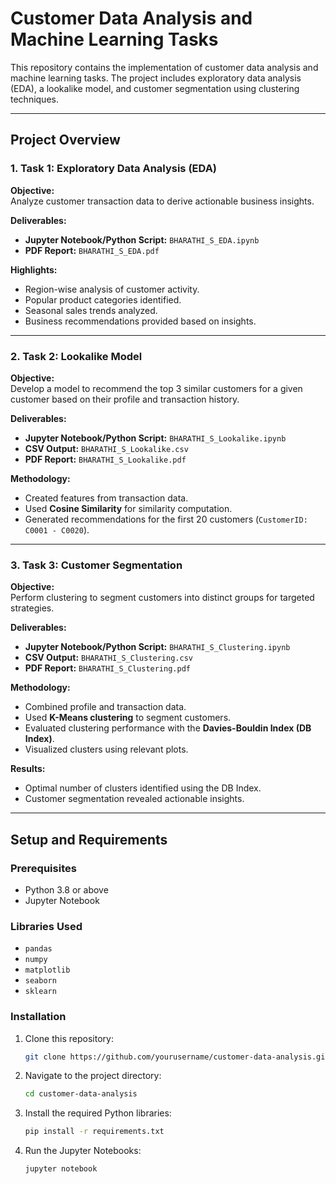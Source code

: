 # Customer Data Analysis and Machine Learning Tasks

This repository contains the implementation of customer data analysis and machine learning tasks. The project includes exploratory data analysis (EDA), a lookalike model, and customer segmentation using clustering techniques.

---

## **Project Overview**

### **1. Task 1: Exploratory Data Analysis (EDA)**
**Objective:**  
Analyze customer transaction data to derive actionable business insights.

**Deliverables:**  
- **Jupyter Notebook/Python Script:** `BHARATHI_S_EDA.ipynb`
- **PDF Report:** `BHARATHI_S_EDA.pdf`

**Highlights:**
- Region-wise analysis of customer activity.
- Popular product categories identified.
- Seasonal sales trends analyzed.
- Business recommendations provided based on insights.

---

### **2. Task 2: Lookalike Model**
**Objective:**  
Develop a model to recommend the top 3 similar customers for a given customer based on their profile and transaction history.

**Deliverables:**  
- **Jupyter Notebook/Python Script:** `BHARATHI_S_Lookalike.ipynb`
- **CSV Output:** `BHARATHI_S_Lookalike.csv`
- **PDF Report:** `BHARATHI_S_Lookalike.pdf`

**Methodology:**
- Created features from transaction data.
- Used **Cosine Similarity** for similarity computation.
- Generated recommendations for the first 20 customers (`CustomerID: C0001 - C0020`).

---

### **3. Task 3: Customer Segmentation**
**Objective:**  
Perform clustering to segment customers into distinct groups for targeted strategies.

**Deliverables:**  
- **Jupyter Notebook/Python Script:** `BHARATHI_S_Clustering.ipynb`
- **CSV Output:** `BHARATHI_S_Clustering.csv`
- **PDF Report:** `BHARATHI_S_Clustering.pdf`

**Methodology:**
- Combined profile and transaction data.
- Used **K-Means clustering** to segment customers.
- Evaluated clustering performance with the **Davies-Bouldin Index (DB Index)**.
- Visualized clusters using relevant plots.

**Results:**
- Optimal number of clusters identified using the DB Index.
- Customer segmentation revealed actionable insights.

---

## **Setup and Requirements**

### **Prerequisites**
- Python 3.8 or above
- Jupyter Notebook

### **Libraries Used**
- `pandas`
- `numpy`
- `matplotlib`
- `seaborn`
- `sklearn`

### **Installation**
1. Clone this repository:
   ```bash
   git clone https://github.com/yourusername/customer-data-analysis.git

2. Navigate to the project directory:
   ```bash
   cd customer-data-analysis

3. Install the required Python libraries:
   ```bash
   pip install -r requirements.txt

4. Run the Jupyter Notebooks:
    ```bash
   jupyter notebook





